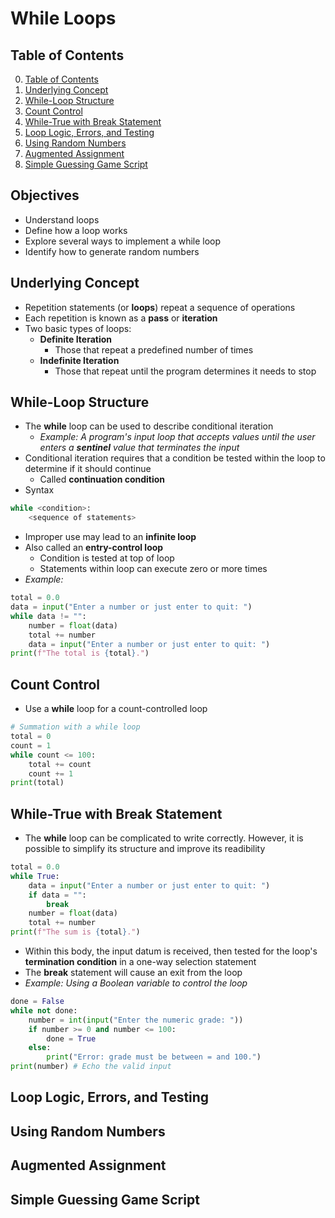 # While Loops

## Table of Contents

0. [Table of Contents](#table-of-contents)
1. [Underlying Concept](#underlying-concept)
2. [While-Loop Structure](#while-loop-structure)
3. [Count Control](#count-control)
4. [While-True with Break Statement](#while-true-with-break-statement)
5. [Loop Logic, Errors, and Testing](#loop-logic-errors-and-testing)
6. [Using Random Numbers](#using-random-numbers)
7. [Augmented Assignment](#augmented-assignment)
8. [Simple Guessing Game Script](#simple-guessing-game-script)

## Objectives

- Understand loops
- Define how a loop works
- Explore several ways to implement a while loop
- Identify how to generate random numbers

## Underlying Concept

- Repetition statements (or **loops**) repeat a sequence of operations
- Each repetition is known as a **pass** or **iteration**
- Two basic types of loops:
    - **Definite Iteration**
        - Those that repeat a predefined number of times
    - **Indefinite Iteration**
        - Those that repeat until the program determines it needs to stop

## While-Loop Structure

- The **while** loop can be used to describe conditional iteration
    - *Example: A program's input loop that accepts values until the user enters a **sentinel** value that terminates the input*
- Conditional iteration requires that a condition be tested within the loop to determine if it should continue
    - Called **continuation condition**
- Syntax
```python
while <condition>:
    <sequence of statements>
```
- Improper use may lead to an **infinite loop**
- Also called an **entry-control loop**
    - Condition is tested at top of loop
    - Statements within loop can execute zero or more times
- *Example:*
```python
total = 0.0
data = input("Enter a number or just enter to quit: ")
while data != "":
    number = float(data)
    total += number
    data = input("Enter a number or just enter to quit: ")
print(f"The total is {total}.")
```

## Count Control

- Use a **while** loop for a count-controlled loop
```python
# Summation with a while loop
total = 0
count = 1
while count <= 100:
    total += count
    count += 1
print(total)
```

## While-True with Break Statement

- The **while** loop can be complicated to write correctly. However, it is possible to simplify its structure and improve its readibility
```python
total = 0.0
while True:
    data = input("Enter a number or just enter to quit: ")
    if data = "":
        break
    number = float(data)
    total += number
print(f"The sum is {total}.")
```
- Within this body, the input datum is received, then tested for the loop's **termination condition** in a one-way selection statement
- The **break** statement will cause an exit from the loop
- *Example: Using a Boolean variable to control the loop*
```python
done = False
while not done:
    number = int(input("Enter the numeric grade: "))
    if number >= 0 and number <= 100:
        done = True
    else:
        print("Error: grade must be between = and 100.")
print(number) # Echo the valid input
```

## Loop Logic, Errors, and Testing

## Using Random Numbers

## Augmented Assignment

## Simple Guessing Game Script